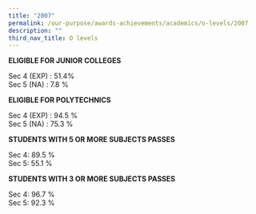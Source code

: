 ```yaml
---
title: "2007"
permalink: /our-purpose/awards-achievements/academics/o-levels/2007
description: ""
third_nav_title: O levels
---
```

**ELIGIBLE FOR JUNIOR COLLEGES**

Sec 4 (EXP) : 51.4%<br>
Sec 5 (NA) : 7.8 %

**ELIGIBLE FOR POLYTECHNICS**

Sec 4 (EXP) : 94.5 %<br>
Sec 5 (NA) : 75.3 %

**STUDENTS WITH 5 OR MORE SUBJECTS PASSES**

Sec 4: 89.5 %<br>
Sec 5: 55.1 %

**STUDENTS WITH 3 OR MORE SUBJECTS PASSES** 

Sec 4: 96.7 %<br>
Sec 5: 92.3 %